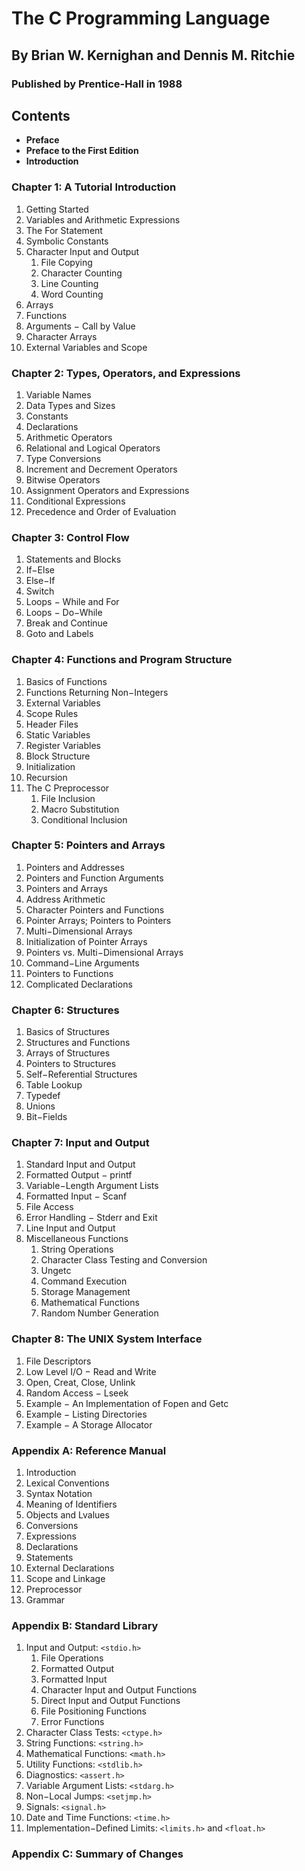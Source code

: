 # The C Programming Language
## By Brian W. Kernighan and Dennis M. Ritchie
### Published by Prentice-Hall in 1988

## Contents
- **Preface**
- **Preface to the First Edition**
- **Introduction**

### Chapter 1: A Tutorial Introduction
1. Getting Started
2. Variables and Arithmetic Expressions
3. The For Statement
4. Symbolic Constants
5. Character Input and Output
   1. File Copying
   2. Character Counting
   3. Line Counting
   4. Word Counting
6. Arrays
7. Functions
8. Arguments − Call by Value
9. Character Arrays
10. External Variables and Scope

### Chapter 2: Types, Operators, and Expressions
1. Variable Names
2. Data Types and Sizes
3. Constants
4. Declarations
5. Arithmetic Operators
6. Relational and Logical Operators
7. Type Conversions
8. Increment and Decrement Operators
9. Bitwise Operators
10. Assignment Operators and Expressions
11. Conditional Expressions
12. Precedence and Order of Evaluation

### Chapter 3: Control Flow
1. Statements and Blocks
2. If−Else
3. Else−If
4. Switch
5. Loops − While and For
6. Loops − Do−While
7. Break and Continue
8. Goto and Labels

### Chapter 4: Functions and Program Structure
1. Basics of Functions
2. Functions Returning Non−Integers
3. External Variables
4. Scope Rules
5. Header Files
6. Static Variables
7. Register Variables
8. Block Structure
9. Initialization
10. Recursion
11. The C Preprocessor
    1. File Inclusion
    2. Macro Substitution
    3. Conditional Inclusion

### Chapter 5: Pointers and Arrays
1. Pointers and Addresses
2. Pointers and Function Arguments
3. Pointers and Arrays
4. Address Arithmetic
5. Character Pointers and Functions
6. Pointer Arrays; Pointers to Pointers
7. Multi−Dimensional Arrays
8. Initialization of Pointer Arrays
9. Pointers vs. Multi−Dimensional Arrays
10. Command−Line Arguments
11. Pointers to Functions
12. Complicated Declarations

### Chapter 6: Structures
1. Basics of Structures
2. Structures and Functions
3. Arrays of Structures
4. Pointers to Structures
5. Self−Referential Structures
6. Table Lookup
7. Typedef
8. Unions
9. Bit−Fields

### Chapter 7: Input and Output
1. Standard Input and Output
2. Formatted Output − printf
3. Variable−Length Argument Lists
4. Formatted Input − Scanf
5. File Access
6. Error Handling − Stderr and Exit
7. Line Input and Output
8. Miscellaneous Functions
   1. String Operations
   2. Character Class Testing and Conversion
   3. Ungetc
   4. Command Execution
   5. Storage Management
   6. Mathematical Functions
   7. Random Number Generation

### Chapter 8: The UNIX System Interface
1. File Descriptors
2. Low Level I/O − Read and Write
3. Open, Creat, Close, Unlink
4. Random Access − Lseek
5. Example − An Implementation of Fopen and Getc
6. Example − Listing Directories
7. Example − A Storage Allocator

### Appendix A: Reference Manual
1. Introduction
2. Lexical Conventions
3. Syntax Notation
4. Meaning of Identifiers
5. Objects and Lvalues
6. Conversions
7. Expressions
8. Declarations
9. Statements
10. External Declarations
11. Scope and Linkage
12. Preprocessor
13. Grammar

### Appendix B: Standard Library
1. Input and Output: `<stdio.h>`
   1. File Operations
   2. Formatted Output
   3. Formatted Input
   4. Character Input and Output Functions
   5. Direct Input and Output Functions
   6. File Positioning Functions
   7. Error Functions
2. Character Class Tests: `<ctype.h>`
3. String Functions: `<string.h>`
4. Mathematical Functions: `<math.h>`
5. Utility Functions: `<stdlib.h>`
6. Diagnostics: `<assert.h>`
7. Variable Argument Lists: `<stdarg.h>`
8. Non−Local Jumps: `<setjmp.h>`
9. Signals: `<signal.h>`
10. Date and Time Functions: `<time.h>`
11. Implementation−Defined Limits: `<limits.h>` and `<float.h>`

### Appendix C: Summary of Changes